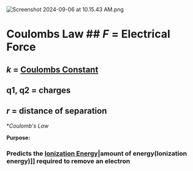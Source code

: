 ![Screenshot 2024-09-06 at 10.15.43 AM.png](./../screenshot-2024-09-06-at-10.15.43-am.png/)
# Coulombs Law ## *F* = Electrical Force
## *k* = [Coulombs Constant](./../coulombs-constant/)
## q1, q2 = charges
## *r* = distance of separation

**Coulomb's Law*

**Purpose:**
### Predicts the [Ionization Energy](./../ionization-energy/)|amount of energy(Ionization energy)]] required to remove an electron

